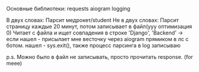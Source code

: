 Основные библиотеки: 
requests
aiogram
logging

В двух словах:
Парсит медрокет/student
Не в двух словах:
Парсит страницу каждые 20 минут, потом записывает в файл(ууу оптимизация 0)
Читает с файла и ищет совпадения в строке 'Django', 'Backend' -> если нашел - присылает мне весточку через aiogram прямиком в лс с ботом.
нашел - sys.exit(), также процесс парсинга в log записываю

p.s. Можно было в файл не записывать, просто прочитать response. (for meee)
